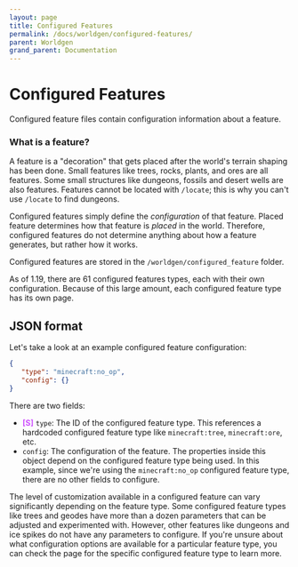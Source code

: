 ```yaml
---
layout: page
title: Configured Features
permalink: /docs/worldgen/configured-features/
parent: Worldgen
grand_parent: Documentation
---
```


<style>
re {color:#FF6F6F;font-weight:bold}
or {color:#FEC856;font-weight:bold}
ye {color:#FBFF55;font-weight:bold}
gr {color:#00E61D;font-weight:bold}
bl {color:#5573FF;font-weight:bold}
pu {color:#CE52FE;font-weight:bold}
</style>

# Configured Features

Configured feature files contain configuration information about a feature. 

### What is a feature?

A feature is a "decoration" that gets placed after the world's terrain shaping has been done. Small features like trees, rocks, plants, and ores are all features. Some small structures like dungeons, fossils and desert wells are also features. Features cannot be located with `/locate`; this is why you can't use `/locate` to find dungeons.

Configured features simply define the *configuration* of that feature. Placed feature determines how that feature is *placed* in the world. Therefore, configured features do not determine anything about how a feature generates, but rather how it works.

Configured features are stored in the `/worldgen/configured_feature` folder.

As of 1.19, there are 61 configured features types, each with their own configuration. Because of this large amount, each configured feature type has its own page.

## JSON format

Let's take a look at an example configured feature configuration:
```json
{
   "type": "minecraft:no_op",
   "config": {}
}
```

There are two fields:

* ‌<pu>[S]</pu> `type`: The ID of the configured feature type. This references a hardcoded configured feature type like `minecraft:tree`, `minecraft:ore`, etc.
* `config`: The configuration of the feature. The properties inside this object depend on the configured feature type being used. In this example, since we're using the `minecraft:no_op` configured feature type, there are no other fields to configure.

The level of customization available in a configured feature can vary significantly depending on the feature type. Some configured feature types like trees and geodes have more than a dozen parameters that can be adjusted and experimented with. However, other features like dungeons and ice spikes do not have any parameters to configure. If you're unsure about what configuration options are available for a particular feature type, you can check the page for the specific configured feature type to learn more.
